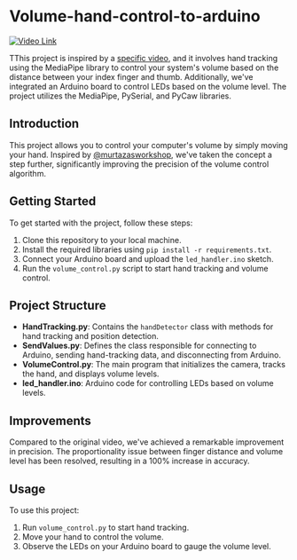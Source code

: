 # Volume-hand-control-to-arduino

[![Video Link](insert-video-link-here.png)](insert-video-link-here) <!-- Insert your video link here -->

TThis project is inspired by a [specific video](https://www.youtube.com/watch?v=9iEPzbG-xLE&list=PLMoSUbG1Q_r8jFS04rot-3NzidnV54Z2q&index=1&t=1681s), and it involves hand tracking using the MediaPipe library to control your system's volume based on the distance between your index finger and thumb. Additionally, we've integrated an Arduino board to control LEDs based on the volume level. The project utilizes the MediaPipe, PySerial, and PyCaw libraries.

## Introduction

This project allows you to control your computer's volume by simply moving your hand. Inspired by [@murtazasworkshop](https://www.youtube.com/@murtazasworkshop), we've taken the concept a step further, significantly improving the precision of the volume control algorithm.

## Getting Started

To get started with the project, follow these steps:

1. Clone this repository to your local machine.
2. Install the required libraries using `pip install -r requirements.txt`.
3. Connect your Arduino board and upload the `led_handler.ino` sketch.
4. Run the `volume_control.py` script to start hand tracking and volume control.

## Project Structure

- **HandTracking.py**: Contains the `handDetector` class with methods for hand tracking and position detection.
- **SendValues.py**: Defines the class responsible for connecting to Arduino, sending hand-tracking data, and disconnecting from Arduino.
- **VolumeControl.py**: The main program that initializes the camera, tracks the hand, and displays volume levels.
- **led_handler.ino**: Arduino code for controlling LEDs based on volume levels.

## Improvements

Compared to the original video, we've achieved a remarkable improvement in precision. The proportionality issue between finger distance and volume level has been resolved, resulting in a 100% increase in accuracy.

## Usage

To use this project:

1. Run `volume_control.py` to start hand tracking.
2. Move your hand to control the volume.
3. Observe the LEDs on your Arduino board to gauge the volume level.
